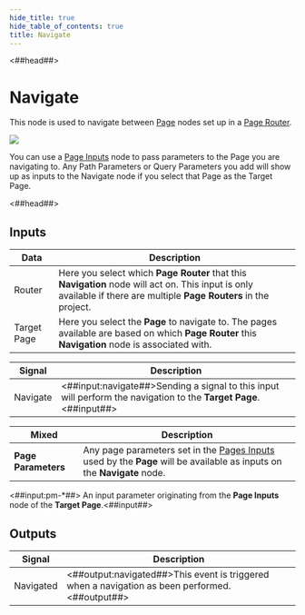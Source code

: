 ```yaml
---
hide_title: true
hide_table_of_contents: true
title: Navigate
---
```


<##head##>

# Navigate

This node is used to navigate between <span className="ndl-node">[Page](/nodes/navigation/page)</span> nodes set up in a <span className="ndl-node">[Page Router](/nodes/navigation/page-router)</span>.

<div className="ndl-image-with-background l">

![](/nodes/navigation/navigate/navigate-page-inputs.png)

</div>

You can use a [Page Inputs](/nodes/navigation/page-inputs) node to pass parameters to the <span className="ndl-node">Page</span> you are navigating to. Any <span className="ndl-data">Path Parameters</span> or <span className="ndl-data">Query Parameters</span> you add will show up as inputs to the <span className="ndl-node">Navigate</span> node if you select that <span className="ndl-node">Page</span> as the <span className="ndl-data">Target Page</span>.

<##head##>

## Inputs

| Data                                          | Description                                                                                                                                                          |
| --------------------------------------------- | -------------------------------------------------------------------------------------------------------------------------------------------------------------------- |
| <span className="ndl-data">Router</span>      | Here you select which **Page Router** that this **Navigation** node will act on. This input is only available if there are multiple **Page Routers** in the project. |
| <span className="ndl-data">Target Page</span> | Here you select the **Page** to navigate to. The pages available are based on which **Page Router** this **Navigation** node is associated with.                     |

| Signal                                       | Description                                                                                                       |
| -------------------------------------------- | ----------------------------------------------------------------------------------------------------------------- |
| <span className="ndl-signal">Navigate</span> | <##input:navigate##>Sending a signal to this input will perform the navigation to the **Target Page**.<##input##> |

| Mixed               | Description                                                                                                                                             |
| ------------------- | ------------------------------------------------------------------------------------------------------------------------------------------------------- |
| **Page Parameters** | Any page parameters set in the [Pages Inputs](/nodes/navigation/page-inputs) used by the **Page** will be available as inputs on the **Navigate** node. |

<span className="hidden-props-for-editor"><##input:pm-\*##> An input parameter originating from the **Page Inputs** node of the **Target Page**.<##input##></span>

## Outputs

| Signal                                        | Description                                                                                    |
| --------------------------------------------- | ---------------------------------------------------------------------------------------------- |
| <span className="ndl-signal">Navigated</span> | <##output:navigated##>This event is triggered when a navigation as been performed.<##output##> |
